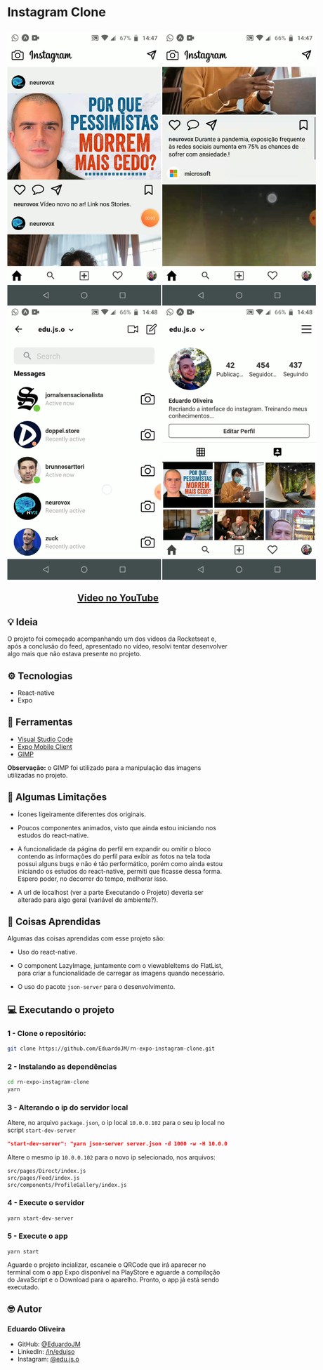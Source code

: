 # Instagram Clone

<h2 align="center">
    <div style="display:flex">
        <img src="storage/github/image01.png" width="350px">
        <img src="storage/github/image02.png" style="margin-left:3px"  width="350px">
    </div>
    <div style="display:flex">
    <img src="storage/github/image03.png" style="margin-top: 3px;" width="350px">
    <img src="storage/github/image04.png" style="margin-top: 3px; margin-left:3px" width="350px">
    </div>
</h2>
<h2 align="center">
    <a href="https://youtu.be/Vwug-k8TgE8">Video no YouTube</a>
</h2>

## :bulb: Ideia

O projeto foi começado acompanhando um dos videos da Rocketseat e, após a conclusão do feed, apresentado no vídeo, resolvi tentar desenvolver algo mais que não estava presente no projeto.

## :gear: Tecnologias

- React-native
- Expo

## :hammer: Ferramentas

- [Visual Studio Code](https://code.visualstudio.com/download)
- [Expo Mobile Client](https://expo.io)
- [GIMP](https://www.gimp.org/)

**Observação:** o GIMP foi utilizado para a manipulação das imagens utilizadas no projeto.

## :bookmark_tabs: Algumas Limitações

- Ícones ligeiramente diferentes dos originais.

- Poucos componentes animados, visto que ainda estou iniciando nos estudos do react-native.

- A funcionalidade da página do perfil em expandir ou omitir o bloco contendo as informações do perfil para exibir as fotos na tela toda possui alguns bugs e não é tão performático, porém como ainda estou iniciando os estudos do react-native, permiti que ficasse dessa forma. Espero poder, no decorrer do tempo, melhorar isso.

- A url de localhost (ver a parte Executando o Projeto) deveria ser alterado para algo geral (variável de ambiente?).

## :book: Coisas Aprendidas

Algumas das coisas aprendidas com esse projeto são:

- Uso do react-native.

- O component LazyImage, juntamente com o viewableItems do FlatList, para criar a funcionalidade de carregar as imagens quando necessário.

- O uso do pacote `json-server` para o desenvolvimento.

## :computer: Executando o projeto

### 1 - Clone o repositório:

```bash
git clone https://github.com/EduardoJM/rn-expo-instagram-clone.git
```

### 2 - Instalando as dependências

```bash
cd rn-expo-instagram-clone
yarn
```

### 3 - Alterando o ip do servidor local

Altere, no arquivo `package.json`, o ip local `10.0.0.102` para o seu ip local no script `start-dev-server`

```json
"start-dev-server": "yarn json-server server.json -d 1000 -w -H 10.0.0.102 -p 3000"
```

Altere o mesmo ip `10.0.0.102` para o novo ip selecionado, nos arquivos:

```
src/pages/Direct/index.js
src/pages/Feed/index.js
src/components/ProfileGallery/index.js
```

### 4 - Execute o servidor

```bash
yarn start-dev-server
```

### 5 - Execute o app

```
yarn start
```

Aguarde o projeto incializar, escaneie o QRCode que irá aparecer no terminal com o app Expo disponível na PlayStore e aguarde a compilação do JavaScript e o Download para o aparelho. Pronto, o app já está sendo executado.

## :nerd_face: Autor

### Eduardo Oliveira

- GitHub: [@EduardoJM](https://github.com/eduardojm/)
- LinkedIn: [/in/edujso](https://www.linkedin.com/in/edujso/)
- Instagram: [@edu.js.o](https://www.instagram.com/edu.js.o/)
